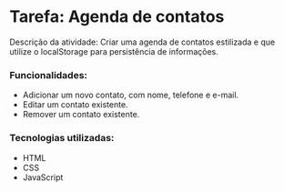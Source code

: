 <h1>Tarefa: Agenda de contatos</h1>

Descrição da atividade: Criar uma agenda de contatos estilizada e que utilize o localStorage para persistência de informações.

<h3>Funcionalidades:</h3>
<ul>
<li>Adicionar um novo contato, com nome, telefone e e-mail.</li>
<li>Editar um contato existente.</li>
<li>Remover um contato existente.</li>
   </ul>

<h3>Tecnologias utilizadas:</h3>
<ul>
<li>HTML</li>
<li>CSS</li>
<li>JavaScript</li>
   </ul>
